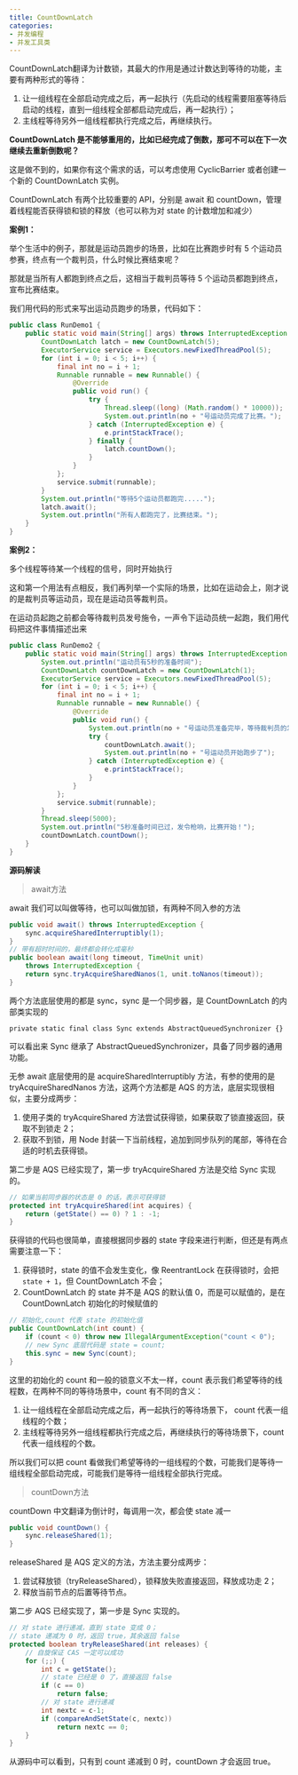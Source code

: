```yaml
---
title: CountDownLatch
categories: 
- 并发编程
- 并发工具类
---
```


CountDownLatch翻译为计数锁，其最大的作用是通过计数达到等待的功能，主要有两种形式的等待：

1. 让一组线程在全部启动完成之后，再一起执行（先启动的线程需要阻塞等待后启动的线程，直到一组线程全部都启动完成后，再一起执行）；
2. 主线程等待另外一组线程都执行完成之后，再继续执行。

**CountDownLatch 是不能够重用的，比如已经完成了倒数，那可不可以在下一次继续去重新倒数呢？**

这是做不到的，如果你有这个需求的话，可以考虑使用 CyclicBarrier 或者创建一个新的 CountDownLatch 实例。

CountDownLatch 有两个比较重要的 API，分别是 await 和 countDown，管理着线程能否获得锁和锁的释放（也可以称为对 state 的计数增加和减少）

**案例1：**

举个生活中的例子，那就是运动员跑步的场景，比如在比赛跑步时有 5 个运动员参赛，终点有一个裁判员，什么时候比赛结束呢？

那就是当所有人都跑到终点之后，这相当于裁判员等待 5 个运动员都跑到终点，宣布比赛结束。

我们用代码的形式来写出运动员跑步的场景，代码如下：

```java
public class RunDemo1 {
    public static void main(String[] args) throws InterruptedException {
        CountDownLatch latch = new CountDownLatch(5);
        ExecutorService service = Executors.newFixedThreadPool(5);
        for (int i = 0; i < 5; i++) {
            final int no = i + 1;
            Runnable runnable = new Runnable() {
                @Override
                public void run() {
                    try {
                        Thread.sleep((long) (Math.random() * 10000));
                        System.out.println(no + "号运动员完成了比赛。");
                    } catch (InterruptedException e) {
                        e.printStackTrace();
                    } finally {
                        latch.countDown();
                    }
                }
            };
            service.submit(runnable);
        }
        System.out.println("等待5个运动员都跑完.....");
        latch.await();
        System.out.println("所有人都跑完了，比赛结束。");
    }
}
```

**案例2：**

多个线程等待某一个线程的信号，同时开始执行

这和第一个用法有点相反，我们再列举一个实际的场景，比如在运动会上，刚才说的是裁判员等运动员，现在是运动员等裁判员。

在运动员起跑之前都会等待裁判员发号施令，一声令下运动员统一起跑，我们用代码把这件事情描述出来

```java
public class RunDemo2 {
    public static void main(String[] args) throws InterruptedException {
        System.out.println("运动员有5秒的准备时间");
        CountDownLatch countDownLatch = new CountDownLatch(1);
        ExecutorService service = Executors.newFixedThreadPool(5);
        for (int i = 0; i < 5; i++) {
            final int no = i + 1;
            Runnable runnable = new Runnable() {
                @Override
                public void run() {
                    System.out.println(no + "号运动员准备完毕，等待裁判员的发令枪");
                    try {
                        countDownLatch.await();
                        System.out.println(no + "号运动员开始跑步了");
                    } catch (InterruptedException e) {
                        e.printStackTrace();
                    }
                }
            };
            service.submit(runnable);
        }
        Thread.sleep(5000);
        System.out.println("5秒准备时间已过，发令枪响，比赛开始！");
        countDownLatch.countDown();
    }
}
```

**源码解读**

> await方法

await 我们可以叫做等待，也可以叫做加锁，有两种不同入参的方法

```java
public void await() throws InterruptedException {
    sync.acquireSharedInterruptibly(1);
}
// 带有超时时间的，最终都会转化成毫秒
public boolean await(long timeout, TimeUnit unit)
    throws InterruptedException {
    return sync.tryAcquireSharedNanos(1, unit.toNanos(timeout));
}
```

两个方法底层使用的都是 sync，sync 是一个同步器，是 CountDownLatch 的内部类实现的

```
private static final class Sync extends AbstractQueuedSynchronizer {}
```

可以看出来 Sync 继承了 AbstractQueuedSynchronizer，具备了同步器的通用功能。

无参 await 底层使用的是 acquireSharedInterruptibly 方法，有参的使用的是 tryAcquireSharedNanos 方法，这两个方法都是 AQS 的方法，底层实现很相似，主要分成两步：

1. 使用子类的 tryAcquireShared 方法尝试获得锁，如果获取了锁直接返回，获取不到锁走 2；
2. 获取不到锁，用 Node 封装一下当前线程，追加到同步队列的尾部，等待在合适的时机去获得锁。

第二步是 AQS 已经实现了，第一步 tryAcquireShared 方法是交给 Sync 实现的。

```java
// 如果当前同步器的状态是 0 的话，表示可获得锁
protected int tryAcquireShared(int acquires) {
    return (getState() == 0) ? 1 : -1;
}
```

获得锁的代码也很简单，直接根据同步器的 state 字段来进行判断，但还是有两点需要注意一下：

1. 获得锁时，state 的值不会发生变化，像 ReentrantLock 在获得锁时，会把 `state + 1`，但 CountDownLatch 不会；
2. CountDownLatch 的 state 并不是 AQS 的默认值 0，而是可以赋值的，是在 CountDownLatch 初始化的时候赋值的

```java
// 初始化,count 代表 state 的初始化值
public CountDownLatch(int count) {
    if (count < 0) throw new IllegalArgumentException("count < 0");
    // new Sync 底层代码是 state = count;
    this.sync = new Sync(count);
}
```

这里的初始化的 count 和一般的锁意义不太一样，count 表示我们希望等待的线程数，在两种不同的等待场景中，count 有不同的含义：

1. 让一组线程在全部启动完成之后，再一起执行的等待场景下， count 代表一组线程的个数；
2. 主线程等待另外一组线程都执行完成之后，再继续执行的等待场景下，count 代表一组线程的个数。

所以我们可以把 count 看做我们希望等待的一组线程的个数，可能我们是等待一组线程全部启动完成，可能我们是等待一组线程全部执行完成。

> countDown方法

countDown 中文翻译为倒计时，每调用一次，都会使 state 减一

```java
public void countDown() {
    sync.releaseShared(1);
}
```

releaseShared 是 AQS 定义的方法，方法主要分成两步：

1. 尝试释放锁（tryReleaseShared），锁释放失败直接返回，释放成功走 2；
2. 释放当前节点的后置等待节点。

第二步 AQS 已经实现了，第一步是 Sync 实现的。

```java
// 对 state 进行递减，直到 state 变成 0；
// state 递减为 0 时，返回 true，其余返回 false
protected boolean tryReleaseShared(int releases) {
    // 自旋保证 CAS 一定可以成功
    for (;;) {
        int c = getState();
        // state 已经是 0 了，直接返回 false
        if (c == 0)
            return false;
        // 对 state 进行递减
        int nextc = c-1;
        if (compareAndSetState(c, nextc))
            return nextc == 0;
    }
}
```

从源码中可以看到，只有到 count 递减到 0 时，countDown 才会返回 true。